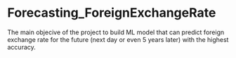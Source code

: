 # Forecasting_ForeignExchangeRate
The main objecive of the project to build ML model that can predict foreign exchange rate for the future (next day or even 5 years later) with the highest accuracy.
